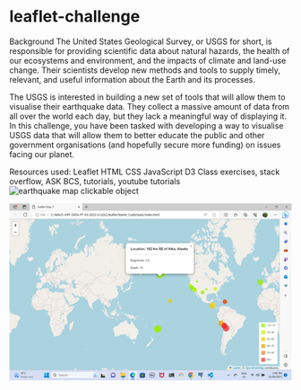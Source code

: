 # leaflet-challenge
Background
The United States Geological Survey, or USGS for short, is responsible for providing scientific data about natural hazards, the health of our ecosystems and environment, and the impacts of climate and land-use change. Their scientists develop new methods and tools to supply timely, relevant, and useful information about the Earth and its processes.

The USGS is interested in building a new set of tools that will allow them to visualise their earthquake data. They collect a massive amount of data from all over the world each day, but they lack a meaningful way of displaying it. In this challenge, you have been tasked with developing a way to visualise USGS data that will allow them to better educate the public and other government organisations (and hopefully secure more funding) on issues facing our planet.

Resources used:
Leaflet
HTML
CSS
JavaScript
D3
Class exercises, stack overflow, ASK BCS, tutorials, youtube tutorials
![earthquake map clickable object](https://github.com/RLButch/leaflet-challenge/assets/122842203/66812fe8-e9af-4749-99ba-b7916552981d)

![Alt text](<earthquake map clickable object.png>)

